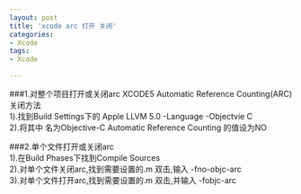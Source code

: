 ```yaml
---
layout: post
title: 'xcode arc 打开 关闭'
categories:
- Xcode
tags:
- Xcode

---
```


###1.对整个项目打开或关闭arc 
XCODE5 Automatic Reference Counting(ARC)关闭方法  
1).找到Build Settings下的 Apple LLVM 5.0 -Language -Objectvie C  
2).将其中 名为Objective-C Automatic Reference Counting 的值设为NO

###2.单个文件打开或关闭arc  
1).在Build Phases下找到Compile Sources  
2).对单个文件关闭arc,找到需要设置的.m 双击,输入 -fno-objc-arc  
3).对单个文件打开arc,找到需要设置的.m 双击,并输入 -fobjc-arc  